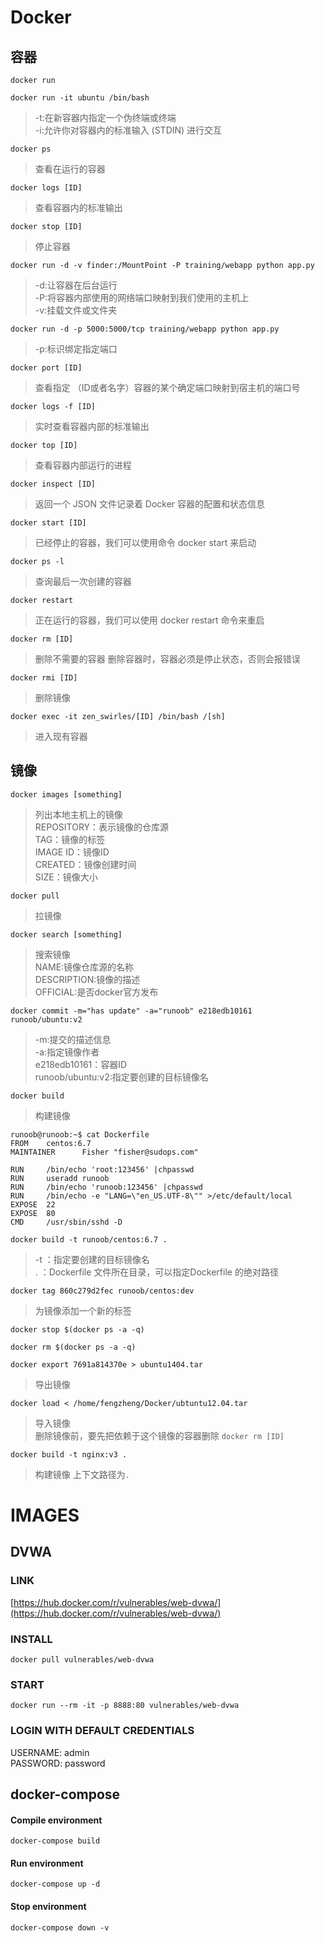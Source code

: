 # Docker

## 容器

`docker run`

`docker run -it ubuntu /bin/bash`

> -t:在新容器内指定一个伪终端或终端  
> -i:允许你对容器内的标准输入 (STDIN) 进行交互  

`docker ps`

> 查看在运行的容器

`docker logs [ID]`

> 查看容器内的标准输出

`docker stop [ID]`

> 停止容器

`docker run -d -v finder:/MountPoint -P training/webapp python app.py`

> -d:让容器在后台运行  
> -P:将容器内部使用的网络端口映射到我们使用的主机上  
> -v:挂载文件或文件夹

`docker run -d -p 5000:5000/tcp training/webapp python app.py`

> -p:标识绑定指定端口

`docker port [ID]`

> 查看指定 （ID或者名字）容器的某个确定端口映射到宿主机的端口号

`docker logs -f [ID]`

> 实时查看容器内部的标准输出

`docker top [ID]`

> 查看容器内部运行的进程

`docker inspect [ID]`

> 返回一个 JSON 文件记录着 Docker 容器的配置和状态信息

`docker start [ID]`

> 已经停止的容器，我们可以使用命令 docker start 来启动

`docker ps -l`

> 查询最后一次创建的容器

`docker restart`

> 正在运行的容器，我们可以使用 docker restart 命令来重启

`docker rm [ID]`

> 删除不需要的容器 删除容器时，容器必须是停止状态，否则会报错误

`docker rmi [ID]`

> 删除镜像

`docker exec -it zen_swirles/[ID] /bin/bash /[sh]`

> 进入现有容器

## 镜像

`docker images [something]`

> 列出本地主机上的镜像  
> REPOSITORY：表示镜像的仓库源  
> TAG：镜像的标签  
> IMAGE ID：镜像ID  
> CREATED：镜像创建时间  
> SIZE：镜像大小

`docker pull`

> 拉镜像

`docker search [something]`

> 搜索镜像  
> NAME:镜像仓库源的名称  
> DESCRIPTION:镜像的描述  
> OFFICIAL:是否docker官方发布

`docker commit -m="has update" -a="runoob" e218edb10161 runoob/ubuntu:v2`

> -m:提交的描述信息  
> -a:指定镜像作者  
> e218edb10161：容器ID  
> runoob/ubuntu:v2:指定要创建的目标镜像名

`docker build`

> 构建镜像

```
runoob@runoob:~$ cat Dockerfile 
FROM    centos:6.7
MAINTAINER      Fisher "fisher@sudops.com"

RUN     /bin/echo 'root:123456' |chpasswd
RUN     useradd runoob
RUN     /bin/echo 'runoob:123456' |chpasswd
RUN     /bin/echo -e "LANG=\"en_US.UTF-8\"" >/etc/default/local
EXPOSE  22
EXPOSE  80
CMD     /usr/sbin/sshd -D
```

`docker build -t runoob/centos:6.7 .`

> -t ：指定要创建的目标镜像名  
> . ：Dockerfile 文件所在目录，可以指定Dockerfile 的绝对路径

`docker tag 860c279d2fec runoob/centos:dev`

> 为镜像添加一个新的标签

`docker stop $(docker ps -a -q)`

`docker rm $(docker ps -a -q)`

`docker export 7691a814370e > ubuntu1404.tar`

> 导出镜像

`docker load < /home/fengzheng/Docker/ubtuntu12.04.tar`

> 导入镜像  
> 删除镜像前，要先把依赖于这个镜像的容器删除 `docker rm [ID]`

`docker build -t nginx:v3 .`

> 构建镜像 上下文路径为`.`

# IMAGES

## DVWA

### LINK

[https://hub.docker.com/r/vulnerables/web-dvwa/](https://hub.docker.com/r/vulnerables/web-dvwa/)

### INSTALL

`docker pull vulnerables/web-dvwa`

### START

`docker run --rm -it -p 8888:80 vulnerables/web-dvwa`

### LOGIN WITH DEFAULT CREDENTIALS

USERNAME: admin  
PASSWORD: password  

## docker-compose

#### Compile environment

`docker-compose build`

#### Run environment

`docker-compose up -d`

#### Stop environment

`docker-compose down -v`